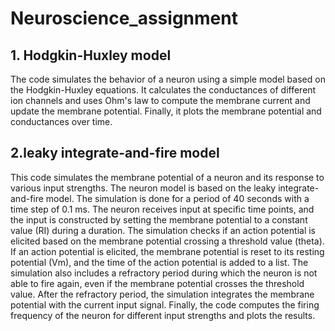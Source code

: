 # Neuroscience_assignment

## 1. Hodgkin-Huxley model
The code simulates the behavior of a neuron using a simple model based on the Hodgkin-Huxley equations. It calculates the conductances of different ion channels and uses Ohm's law to compute the membrane current and update the membrane potential. Finally, it plots the membrane potential and conductances over time.

## 2.leaky integrate-and-fire model
This code simulates the membrane potential of a neuron and its response to various input strengths. The neuron model is based on the leaky integrate-and-fire model. The simulation is done for a period of 40 seconds with a time step of 0.1 ms. The neuron receives input at specific time points, and the input is constructed by setting the membrane potential to a constant value (RI) during a duration. The simulation checks if an action potential is elicited based on the membrane potential crossing a threshold value (theta). If an action potential is elicited, the membrane potential is reset to its resting potential (Vm), and the time of the action potential is added to a list. The simulation also includes a refractory period during which the neuron is not able to fire again, even if the membrane potential crosses the threshold value. After the refractory period, the simulation integrates the membrane potential with the current input signal. Finally, the code computes the firing frequency of the neuron for different input strengths and plots the results.
